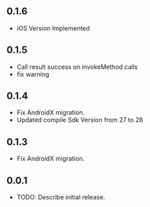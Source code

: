 
## 0.1.6

* iOS Version Implemented

## 0.1.5

* Call result success on invokeMethod calls
* fix warning

## 0.1.4

* Fix AndroidX migration.
* Updated compile Sdk Version from 27 to 28

## 0.1.3

* Fix AndroidX migration.

## 0.0.1

* TODO: Describe initial release.
